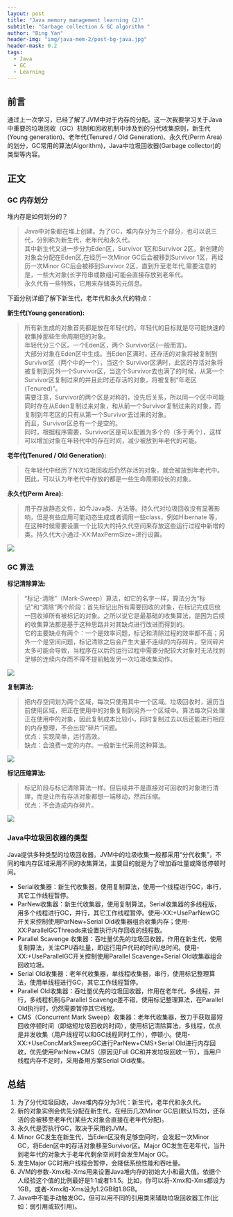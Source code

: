 ```yaml
---
layout: post
title: "Java memory management learning (2)"
subtitle: "Garbage collection & GC algorithm "
author: "Bing Yan"
header-img: "img/java-mem-2/post-bg-java.jpg"
header-mask: 0.2
tags:
  - Java
  - GC
  - Learning
---
```

## 前言
通过上一次学习，已经了解了JVM中对于内存的分配。这一次我要学习关于Java中重要的垃圾回收（GC）机制和回收机制中涉及到的分代收集原则，新生代(Young generation)、老年代(Tenured / Old Generation)、永久代(Perm Area)的划分，GC常用的算法(Algorithm)，Java中垃圾回收器(Garbage collector)的类型等内容。

## 正文
### GC 内存划分
堆内存是如何划分的？
>Java中对象都在堆上创建。为了GC，堆内存分为三个部分，也可以说三代，分别称为新生代，老年代和永久代。<br/>其中新生代又进一步分为Eden区，Survivor 1区和Survivor 2区。新创建的对象会分配在Eden区,在经历一次Minor GC后会被移到Survivor 1区，再经历一次Minor GC后会被移到Survivor 2区，直到升至老年代,需要注意的是，一些大对象(长字符串或数组)可能会直接存放到老年代。<br/>永久代有一些特殊，它用来存储类的元信息。

下面分别详细了解下新生代，老年代和永久代的特点：

**新生代(Young generation):**
>所有新生成的对象首先都是放在年轻代的。年轻代的目标就是尽可能快速的收集掉那些生命周期短的对象。<br/>年轻代分三个区。一个Eden区，两个 Survivor区(一般而言)。<br/>大部分对象在Eden区中生成。当Eden区满时，还存活的对象将被复制到Survivor区（两个中的一个），当这个 Survivor区满时，此区的存活对象将被复制到另外一个Survivor区，当这个Survivor去也满了的时候，从第一个Survivor区复制过来的并且此时还存活的对象，将被复制“年老区(Tenured)”。<br/>需要注意，Survivor的两个区是对称的，没先后关系，所以同一个区中可能同时存在从Eden复制过来对象，和从前一个Survivor复制过来的对象，而复制到年老区的只有从第一个Survivor去过来的对象。<br/>而且，Survivor区总有一个是空的。<br/>同时，根据程序需要，Survivor区是可以配置为多个的（多于两个），这样可以增加对象在年轻代中的存在时间，减少被放到年老代的可能。

**老年代(Tenured / Old Generation):**
>在年轻代中经历了N次垃圾回收后仍然存活的对象，就会被放到年老代中。因此，可以认为年老代中存放的都是一些生命周期较长的对象。

**永久代(Perm Area):**
>用于存放静态文件，如今Java类、方法等。持久代对垃圾回收没有显著影响，但是有些应用可能动态生成或者调用一些class，例如Hibernate 等，在这种时候需要设置一个比较大的持久代空间来存放这些运行过程中新增的类。持久代大小通过-XX:MaxPermSize=<N>进行设置。
  
 ![](/img/java-mem-2/generation.png) 

### GC 算法

**标记清除算法:**
>“标记-清除”（Mark-Sweep）算法，如它的名字一样，算法分为“标记”和“清除”两个阶段：首先标记出所有需要回收的对象，在标记完成后统一回收掉所有被标记的对象。之所以说它是最基础的收集算法，是因为后续的收集算法都是基于这种思路并对其缺点进行改进而得到的。<br/>
它的主要缺点有两个：一个是效率问题，标记和清除过程的效率都不高；另外一个是空间问题，标记清除之后会产生大量不连续的内存碎片，空间碎片太多可能会导致，当程序在以后的运行过程中需要分配较大对象时无法找到足够的连续内存而不得不提前触发另一次垃圾收集动作。

![](/img/java-mem-2/mark-sweep.jpg)


**复制算法:**
>把内存空间划为两个区域，每次只使用其中一个区域。垃圾回收时，遍历当前使用区域，把正在使用中的对象复制到另外一个区域中。算法每次只处理正在使用中的对象，因此复制成本比较小，同时复制过去以后还能进行相应的内存整理，不会出现“碎片”问题。<br/>优点：实现简单，运行高效。<br/>缺点：会浪费一定的内存。一般新生代采用这种算法。

![](/img/java-mem-2/copy.jpg)


**标记压缩算法:**
>标记阶段与标记清除算法一样。但后续并不是直接对可回收的对象进行清理，而是让所有存活对象都想一端移动，然后压缩。<br/>优点：不会造成内存碎片。

![](/img/java-mem-2/Mark-Compact.jpg)

### Java中垃圾回收器的类型

Java提供多种类型的垃圾回收器。JVM中的垃圾收集一般都采用“分代收集”，不同的堆内存区域采用不同的收集算法，主要目的就是为了增加吞吐量或降低停顿时间。
*   Serial收集器：新生代收集器，使用复制算法，使用一个线程进行GC，串行，其它工作线程暂停。
*   ParNew收集器：新生代收集器，使用复制算法，Serial收集器的多线程版，用多个线程进行GC，并行，其它工作线程暂停。使用-XX:+UseParNewGC开关来控制使用ParNew+Serial Old收集器组合收集内存；使用-XX:ParallelGCThreads来设置执行内存回收的线程数。
*   Parallel Scavenge 收集器：吞吐量优先的垃圾回收器，作用在新生代，使用复制算法，关注CPU吞吐量，即运行用户代码的时间/总时间。使用-XX:+UseParallelGC开关控制使用Parallel Scavenge+Serial Old收集器组合回收垃圾。
*   Serial Old收集器：老年代收集器，单线程收集器，串行，使用标记整理算法，使用单线程进行GC，其它工作线程暂停。
*   Parallel Old收集器：吞吐量优先的垃圾回收器，作用在老年代，多线程，并行，多线程机制与Parallel Scavenge差不错，使用标记整理算法，在Parallel Old执行时，仍然需要暂停其它线程。
*   CMS（Concurrent Mark Sweep）收集器：老年代收集器，致力于获取最短回收停顿时间（即缩短垃圾回收的时间），使用标记清除算法，多线程，优点是并发收集（用户线程可以和GC线程同时工作），停顿小。使用-XX:+UseConcMarkSweepGC进行ParNew+CMS+Serial Old进行内存回收，优先使用ParNew+CMS（原因见Full GC和并发垃圾回收一节），当用户线程内存不足时，采用备用方案Serial Old收集。


## 总结
 1. 为了分代垃圾回收，Java堆内存分为3代：新生代，老年代和永久代。
 2. 新的对象实例会优先分配在新生代，在经历几次Minor GC后(默认15次)，还存活的会被移至老年代(某些大对象会直接在老年代分配)。
 3. 永久代是否执行GC，取决于采用的JVM。
 4. Minor GC发生在新生代，当Eden区没有足够空间时，会发起一次Minor GC，将Eden区中的存活对象移至Survivor区。Major GC发生在老年代，当升到老年代的对象大于老年代剩余空间时会发生Major GC。
 5. 发生Major GC时用户线程会暂停，会降低系统性能和吞吐量。
 6. JVM的参数-Xmx和-Xms用来设置Java堆内存的初始大小和最大值。依据个人经验这个值的比例最好是1:1或者1:1.5。比如，你可以将-Xmx和-Xms都设为1GB，或者-Xmx和-Xms设为1.2GB和1.8GB。
 7. Java中不能手动触发GC，但可以用不同的引用类来辅助垃圾回收器工作(比如：弱引用或软引用)。
